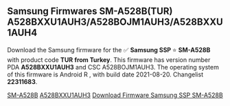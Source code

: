 <h2>Samsung Firmwares SM-A528B(TUR) A528BXXU1AUH3/A528BOJM1AUH3/A528BXXU1AUH4</h2>
Download the Samsung firmware for the ✅ <strong>Samsung SSP </strong> ⭐ <strong>SM-A528B</strong> with product code <strong>TUR</strong> <strong> from Turkey</strong>. This firmware has version number PDA <strong>A528BXXU1AUH3</strong> and CSC A528BOJM1AUH3. The operating system of this firmware is Android R , with build date 2021-08-20. Changelist <strong>22311683</strong>.


[SM-A528B](https://samfirm.shop/samsung/model/SM-A528B)
[A528BXXU1AUH3](https://samfirm.shop/samsung/pda/A528BXXU1AUH3)
[Download Firmware Samsung SSP SM-A528B](https://samfirm.shop/samsung/firmware/454189)

